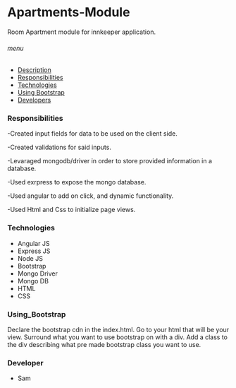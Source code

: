 # Apartments-Module
Room Apartment module for innkeeper application.

###### menu
- [Description](#innkeeper)
- [Responsibilities](#responsibilities)
- [Technologies](#technologies)
- [Using Bootstrap](#using_Bootstrap)
- [Developers](#developers)

### Responsibilities
-Created input fields for data to be used on the client side.

-Created validations for said inputs.

-Levaraged mongodb/driver in order to store provided information in a database.

-Used exrpress to expose the mongo database.

-Used angular to add on click, and dynamic functionality.

-Used Html and Css to initialize page views.

### Technologies
- Angular JS
- Express JS
- Node JS
- Bootstrap
- Mongo Driver
- Mongo DB
- HTML
- CSS

### Using_Bootstrap
Declare the bootstrap cdn in the index.html. 
Go to your html that will be your view.
Surround what you want to use bootstrap on with a div.
Add a class to the div describing what pre made bootstrap class you want to use.

### Developer
- Sam
